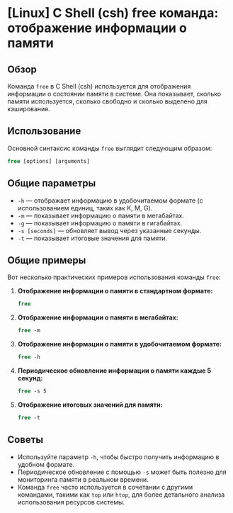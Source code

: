 # [Linux] C Shell (csh) free команда: отображение информации о памяти

## Обзор
Команда `free` в C Shell (csh) используется для отображения информации о состоянии памяти в системе. Она показывает, сколько памяти используется, сколько свободно и сколько выделено для кэширования.

## Использование
Основной синтаксис команды `free` выглядит следующим образом:

```csh
free [options] [arguments]
```

## Общие параметры
- `-h` — отображает информацию в удобочитаемом формате (с использованием единиц, таких как K, M, G).
- `-m` — показывает информацию о памяти в мегабайтах.
- `-g` — показывает информацию о памяти в гигабайтах.
- `-s [seconds]` — обновляет вывод через указанные секунды.
- `-t` — показывает итоговые значения для памяти.

## Общие примеры
Вот несколько практических примеров использования команды `free`:

1. **Отображение информации о памяти в стандартном формате:**
   ```csh
   free
   ```

2. **Отображение информации о памяти в мегабайтах:**
   ```csh
   free -m
   ```

3. **Отображение информации о памяти в удобочитаемом формате:**
   ```csh
   free -h
   ```

4. **Периодическое обновление информации о памяти каждые 5 секунд:**
   ```csh
   free -s 5
   ```

5. **Отображение итоговых значений для памяти:**
   ```csh
   free -t
   ```

## Советы
- Используйте параметр `-h`, чтобы быстро получить информацию в удобном формате.
- Периодическое обновление с помощью `-s` может быть полезно для мониторинга памяти в реальном времени.
- Команда `free` часто используется в сочетании с другими командами, такими как `top` или `htop`, для более детального анализа использования ресурсов системы.